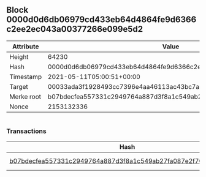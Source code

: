 ## Block 0000d0d6db06979cd433eb64d4864fe9d6366c2ee2ec043a00377266e099e5d2

Attribute | Value
--- | ---
Height | 64230
Hash | 0000d0d6db06979cd433eb64d4864fe9d6366c2ee2ec043a00377266e099e5d2
Timestamp | 2021-05-11T05:00:51+00:00
Target | 00033ada3f1928493cc7396e4aa46113ac43bc7ac52aab5d08e3934913716f64
Merke root | b07bdecfea557331c2949764a887d3f8a1c549ab27fa087e2f70fb48fda1c38e
Nonce | 2153132336

```

```

### Transactions

Hash | Amount
--- | ---
[b07bdecfea557331c2949764a887d3f8a1c549ab27fa087e2f70fb48fda1c38e](b07bdecfea557331c2949764a887d3f8a1c549ab27fa087e2f70fb48fda1c38e.md) | 10.00000000 SKEPTI 
